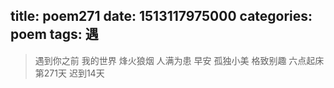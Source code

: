 title: poem271
date: 1513117975000
categories: poem
tags: 遇
---
> 遇到你之前
我的世界
烽火狼烟
人满为患
早安
孤独小美
格致别趣
六点起床第271天 迟到14天